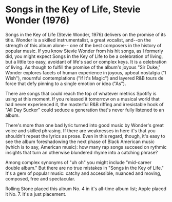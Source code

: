 # Songs in the Key of Life, Stevie Wonder (1976)

Songs in the Key of Life (Stevie Wonder, 1976) delivers on the promise of its title.
Wonder is a skilled instrumentalist, a great vocalist, and--on the strength of this album alone--
one of the best composers in the history of popular music.
If you know Stevie Wonder from his hit songs, as I formerly did,
you might expect Songs in the Key of Life to be a celebration of living,
but a little too easy, avoidant of life's sad or complex keys.
It is a celebration of living.
As though to fulfill the promise of the album's joyous "Sir Duke,"
Wonder explores facets of human experience in joyous, upbeat nostalgia ("I Wish"),
mournful contemplations ("If It's Magic") and
layered R&B tours de force that defy pinning to a single emotion or idea ("As").

There are songs that could reach the top of whatever metrics Spotify is using at this moment.
If you released it tomorrow on a musical world that had never experienced it,
the masterful R&B riffing and irresistable hook of "All Day Sucker"
could seduce a generation that's never fully listened to an album.

There's more than one bad lyric turned into good music by Wonder's great voice and skilled phrasing.
If there are weaknesses in here it's that you shouldn't repeat the lyrics as prose.
Even in this regard, though, it's easy to see the album foreshadowing the next phase of Black American music
(which is to say, American music):
how many rap songs succeed on rythmic insights that turn an otherwise blundered rhyme into a catching phrase?

Among complex synonyms of "uh oh" you might include "mid-career double album."
But there are no true mistakes in "Songs in the Key of Life."
It's a gem of popular music: catchy and accessible, nuanced and moving, composed, free and spectacular.


Rolling Stone placed this album No. 4 in it's all-time album list; Apple placed it No. 7.
It's a just placement.